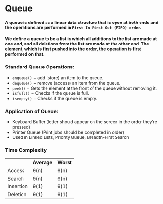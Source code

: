# Queue

#### A queue is defined as a linear data structure that is open at both ends and the operations are performed in `First In First Out (FIFO) order`.

#### We define a queue to be a list in which all additions to the list are made at one end, and all deletions from the list are made at the other end. The element, which is first pushed into the order, the operation is first performed on that.

### Standard Queue Operations:

- `enqueue()` − add (store) an item to the queue.
- `dequeue()` − remove (access) an item from the queue.
- `peek()` − Gets the element at the front of the queue without removing it.
- `isfull()` − Checks if the queue is full.
- `isempty()` − Checks if the queue is empty.

### Application of Queue:

- Keyboard Buffer (letter should appear on the screen in the order they’re pressed)
- Printer Queue (Print jobs should be completed in order)
- Used in Linked Lists, Priority Queue, Breadth-First Search

### Time Complexity

<table>
    <tr>
        <th>&nbsp;</th>
        <th>Average</th>
        <th>Worst</th>
    </tr>
    <tr>
        <td>Access</td>
        <td>θ(n)</td>
        <td>θ(n)</td>
    </tr>
    <tr>
        <td>Search</td>
        <td>θ(n)</td>
        <td>θ(n)</td>
    </tr>
    <tr>
        <td>Insertion</td>
        <td>θ(1)</td>
        <td>θ(1)</td>
    </tr>
    <tr>
        <td>Deletion</td>
        <td>θ(1)</td>
        <td>θ(1)</td>
    </tr>
</table>
